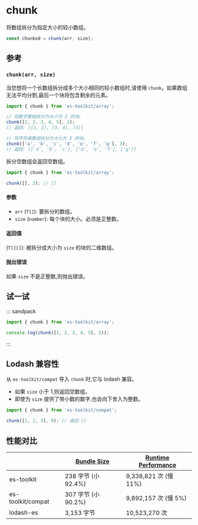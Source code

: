 # chunk

将数组拆分为指定大小的较小数组。

```typescript
const chunked = chunk(arr, size);
```

## 参考

### `chunk(arr, size)`

当您想将一个长数组拆分成多个大小相同的较小数组时,请使用 `chunk`。如果数组无法平均分割,最后一个块将包含剩余的元素。

```typescript
import { chunk } from 'es-toolkit/array';

// 将数字数组拆分为大小为 2 的块。
chunk([1, 2, 3, 4, 5], 2);
// 返回: [[1, 2], [3, 4], [5]]

// 将字符串数组拆分为大小为 3 的块。
chunk(['a', 'b', 'c', 'd', 'e', 'f', 'g'], 3);
// 返回: [['a', 'b', 'c'], ['d', 'e', 'f'], ['g']]
```

拆分空数组会返回空数组。

```typescript
import { chunk } from 'es-toolkit/array';

chunk([], 2); // []
```

#### 参数

- `arr` (`T[]`): 要拆分的数组。
- `size` (`number`): 每个块的大小。必须是正整数。

#### 返回值

(`T[][]`): 被拆分成大小为 `size` 的块的二维数组。

#### 抛出错误

如果 `size` 不是正整数,则抛出错误。

## 试一试

::: sandpack

```ts index.ts
import { chunk } from 'es-toolkit/array';

console.log(chunk([1, 2, 3, 4, 5], 2));
```

:::

## Lodash 兼容性

从 `es-toolkit/compat` 导入 `chunk` 时,它与 lodash 兼容。

- 如果 `size` 小于 1,则返回空数组。
- 即使为 `size` 提供了带小数的数字,也会向下舍入为整数。

```typescript
import { chunk } from 'es-toolkit/compat';

chunk([1, 2, 3], 0); // 返回 []
```

## 性能对比

|                   | [Bundle Size](../../bundle-size.md) | [Runtime Performance](../../performance.md) |
| ----------------- | ----------------------------------- | ------------------------------------------- |
| es-toolkit        | 238 字节 (小 92.4%)                  | 9,338,821 次 (慢 11%)                        |
| es-toolkit/compat | 307 字节 (小 90.2%)                  | 9,892,157 次 (慢 5%)                         |
| lodash-es         | 3,153 字节                           | 10,523,270 次                                |
